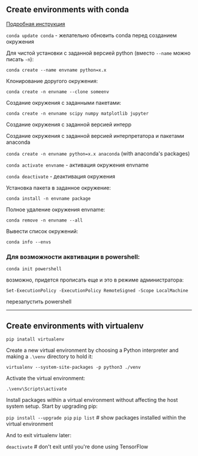 ## Сreate environments with **conda**

[Подробная инструкция](https://conda.io/projects/conda/en/latest/user-guide/tasks/manage-environments.html#activating-an-environment)

`conda update conda` - желательно обновить conda перед созданием окружения

Для чистой установки c заданной версией python (вместо `--name` можно писать `-n`):

`conda create --name envname python=x.x`

<span style=": green">Клонирование</span> доругого окружения:

`conda create -n envname --clone someenv`

Создание окружения с заданными пакетами:

`conda create -n envname scipy numpy matplotlib jupyter`

Создание окружения с заданной версией интерр

Создание окружения с заданной версией интерпретатора и пакетами anaconda

`conda create -n envname python=x.x anaconda`
(with anaconda's packages)

`conda activate envname` - активация окружения envname

`conda deactivate` - деактивация окружения

Установка пакета в заданное окружение:

`conda install -n envname package`

Полное удаление окружения envname:

`conda remove -n envname --all`

Вывести список окружений:

`conda info --envs`


### Для возможности аквтивации в powershell:

`conda init powershell`

возможно, придется прописать еще и это в режиме администратора:

`Set-ExecutionPolicy -ExecutionPolicy RemoteSigned -Scope LocalMachine`

перезапустить powershell

---

## Сreate environments with **virtualenv**

`pip inatall virtualenv`

Create a new virtual environment by choosing a Python interpreter and making a `.\venv` directory to hold it:

`virtualenv --system-site-packages -p python3 ./venv`

Activate the virtual environment:

`.\venv\Scripts\activate`

Install packages within a virtual environment without affecting the host system setup. Start by upgrading pip:

`pip install --upgrade pip`
`pip list`  # show packages installed within the virtual environment

And to exit virtualenv later:

`deactivate`  # don't exit until you're done using TensorFlow
